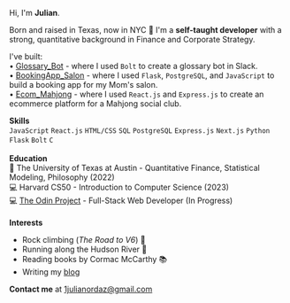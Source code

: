 Hi, I'm **Julian**.

Born and raised in Texas, now in NYC 📍 I'm a **self-taught developer** with a strong, quantitative background in Finance and Corporate Strategy.

I've built:
<br>
• [Glossary_Bot](https://github.com/jordaz14/slack-glossary-bot) - where I used `Bolt` to create a glossary bot in Slack.
<br>
• [BookingApp_Salon](https://github.com/jordaz14/BookingApp_Salon) - where I used `Flask`, `PostgreSQL`, and `JavaScript` to build a booking app for my Mom's salon.
<br>
• [Ecom_Mahjong](https://github.com/jordaz14/Ecom_Mahjong) - where I used `React.js` and `Express.js` to create an ecommerce platform for a Mahjong social club.
<br>
                    
**Skills**
<br>
`JavaScript` `React.js` `HTML/CSS` `SQL` `PostgreSQL` `Express.js` `Next.js` `Python` `Flask` `Bolt` `C`
<br>
<br>
**Education**
<br>
🤘 The University of Texas at Austin - Quantitative Finance, Statistical Modeling, Philosophy (2022)
<br>
💻 Harvard CS50 - Introduction to Computer Science (2023)
<br>
💻 [The Odin Project](https://github.com/jordaz14/the-odin-project) - Full-Stack Web Developer (In Progress)
<br>
<br>
**Interests**
- Rock climbing (_The Road to V6_) 🧗
- Running along the Hudson River 🏃
- Reading books by Cormac McCarthy 📚
- Writing my [blog](https://2srs.lol/)

**Contact me** at 1julianordaz@gmail.com

